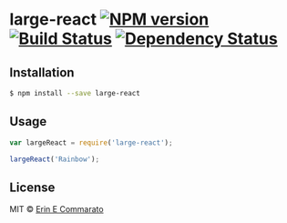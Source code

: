 # large-react [![NPM version][npm-image]][npm-url] [![Build Status][travis-image]][travis-url] [![Dependency Status][daviddm-image]][daviddm-url]
> 

## Installation

```sh
$ npm install --save large-react
```

## Usage

```js
var largeReact = require('large-react');

largeReact('Rainbow');
```
## License

MIT © [Erin E Commarato]()


[npm-image]: https://badge.fury.io/js/large-react.svg
[npm-url]: https://npmjs.org/package/large-react
[travis-image]: https://travis-ci.org//large-react.svg?branch=master
[travis-url]: https://travis-ci.org//large-react
[daviddm-image]: https://david-dm.org//large-react.svg?theme=shields.io
[daviddm-url]: https://david-dm.org//large-react
